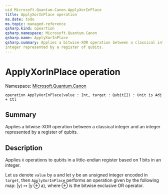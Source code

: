 ```yaml
---
uid Microsoft.Quantum.Canon.ApplyXorInPlace
title: ApplyXorInPlace operation
ms.date: todo
ms.topic: managed-reference
qsharp.kind: opeartion
qsharp.namespace: Microsoft.Quantum.Canon
qsharp.name: ApplyXorInPlace
qsharp.summary: Applies a bitwise-XOR operation between a classical integer and an
integer represented by a register of qubits.
---
```


# ApplyXorInPlace operation

Namespace: [Microsoft.Quantum.Canon](xref:Microsoft.Quantum.Canon)

```qsharp
operation ApplyXorInPlace(value : Int, target : Qubit[]) : Unit is Adj + Ctl
```

## Summary
Applies a bitwise-XOR operation between a classical integer and an
integer represented by a register of qubits.

## Description
Applies `X` operations to qubits in a little-endian register based on
1 bits in an integer.

Let us denote `value` by a and let y be an unsigned integer encoded in `target`,
then `ApplyXorInPlace` performs an operation given by the following map:
|y⟩ ↦ |y ⊕ a⟩, where ⊕ is the bitwise exclusive OR operator.

